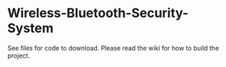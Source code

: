 # Wireless-Bluetooth-Security-System
See files for code to download. 
Please read the wiki for how to build the project.
